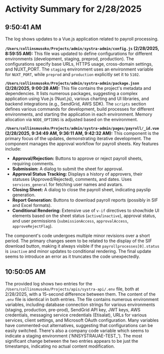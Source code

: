 # Activity Summary for 2/28/2025

## 9:50:41 AM
The log shows updates to a Vue.js application related to payroll processing.

**`/Users/collinsmusoko/Projects/admin/systra-admin/config.js` (2/28/2025, 8:59:55 AM):** This file was updated to define configurations for different environments (development, staging, preprod, production).  The configurations specify base URLs, HTTPS usage, cross-domain settings, and NUXT_PORT.  The `staging` environment uses an environment variable for `NUXT_PORT`, while `preprod` and `production` explicitly set it to `5102`.


**`/Users/collinsmusoko/Projects/admin/systra-admin/package.json` (2/28/2025, 9:00:28 AM):**  This file contains the project's metadata and dependencies.  It lists numerous packages, suggesting a complex application using Vue.js (Nuxt.js), various charting and UI libraries, and backend integrations (e.g., SendGrid, AWS SDK).  The `scripts` section defines various commands for development, build processes for different environments, and starting the application in each environment.  Memory allocation via `NODE_OPTIONS` is adjusted based on the environment.


**`/Users/collinsmusoko/Projects/admin/systra-admin/pages/payroll/_id.vue` (2/28/2025, 9:34:49 AM, 9:36:11 AM, 9:42:32 AM):**  This component is the primary focus of the updates, demonstrating iterative development.  The component manages the approval workflow for payroll sheets. Key features include:

* **Approval/Rejection:** Buttons to approve or reject payroll sheets, requiring comments.
* **Submission:**  A dialog to submit the sheet for approval.
* **Approval Status Tracking:** Displays a history of approvers, their statuses (Approved/Rejected), comments, and dates. Uses `services_general` for fetching user names and avatars.
* **Closing Sheet:** A dialog to close the payroll sheet, indicating payslip generation.
* **Report Generation:** Buttons to download payroll reports (possibly in SIF and Excel formats).
* **Conditional Rendering:** Extensive use of `v-if` directives to show/hide UI elements based on the sheet status (`active`/`inactive`), approval status, and user permissions (`submissionAccess`, `approvalAccess`, `approveRejectFlag`).

The component's code undergoes multiple minor revisions over a short period.  The primary changes seem to be related to the display of the SIF download button, making it always visible if the `payrollprocesses[0].status` is `inactive` and minor updates to conditional rendering. The final update seems to introduce an error  as it truncates the code unexpectedly.


## 10:50:05 AM
The provided log shows two entries for the `/Users/collinsmusoko/Projects/apis/systra-api/.env` file, both at 2/28/2025, with a 15-second difference between them.  The content of the `.env` file is identical in both entries.  The file contains numerous environment variables, including database connection strings for various environments (staging, production, pre-prod),  SendGrid API key, JWT keys, AWS credentials, messaging service credentials (Etisalat), URLs for various services, client settings, and Microsoft OAuth configuration.  Many variables have commented-out alternatives, suggesting that configurations can be easily switched.  There's also a company code variable which seems to indicate a staging environment ('NNSYSTRAUAE-TEST_').  The most significant change between the two entries appears to be just the timestamps, indicating no actual content modification.
